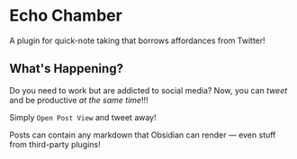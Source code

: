 # Echo Chamber

A plugin for quick-note taking that borrows affordances from Twitter!

## What's Happening?

Do you need to work but are addicted to social media?
Now, you can _tweet_ and be productive _at the same time_!!!

Simply `Open Post View` and tweet away!

Posts can contain any markdown that Obsidian can render — even stuff from third-party plugins!
